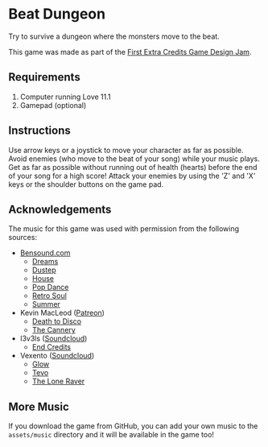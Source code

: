 # Beat Dungeon

Try to survive a dungeon where the monsters move to the beat.

This game was made as part of the
[First Extra Credits Game Design Jam](https://itch.io/jam/extra-credits-game-design-jam).

## Requirements

1. Computer running Love 11.1
1. Gamepad (optional)

## Instructions

Use arrow keys or a joystick to move your character as far as possible.  Avoid
enemies (who move to the beat of your song) while your music plays.  Get as far
as possible without running out of health (hearts) before the end of your song
for a high score!  Attack your enemies by using the 'Z' and 'X' keys or the
shoulder buttons on the game pad.

## Acknowledgements

The music for this game was used with permission from the following sources:

- [Bensound.com](https://www.bensound.com/royalty-free-music)
    - [Dreams](https://www.bensound.com/royalty-free-music/track/dreams-chill-out)
    - [Dustep](https://www.bensound.com/royalty-free-music/track/dustep)
    - [House](https://www.bensound.com/royalty-free-music/track/house)
    - [Pop Dance](https://www.bensound.com/royalty-free-music/track/pop-dance)
    - [Retro Soul](https://www.bensound.com/royalty-free-music/track/retro-soul)
    - [Summer](https://www.bensound.com/royalty-free-music/track/summer)
- Kevin MacLeod ([Patreon](https://www.patreon.com/kmacleod))
    - [Death to Disco](https://www.youtube.com/watch?v=ehoZiBWCj6Q)
    - [The Cannery](https://www.youtube.com/watch?v=PbPUfm_iR2s)
- l3v3ls ([Soundcloud](https://soundcloud.com/l3v3ls))
    - [End Credits](https://soundcloud.com/l3v3ls/end-credits)
- Vexento ([Soundcloud](https://soundcloud.com/vexento))
    - [Glow](https://soundcloud.com/vexento/vexento-glow)
    - [Tevo](https://soundcloud.com/vexento/vexento-tevo)
    - [The Lone Raver](https://soundcloud.com/vexento/vexento-the-lone-raver)

## More Music

If you download the game from GitHub, you can add your own music to the
`assets/music` directory and it will be available in the game too!
